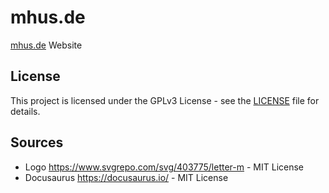 # mhus.de

[mhus.de](https://mhus.de) Website

## License

This project is licensed under the GPLv3 License - see the [LICENSE](LICENSE) file for details.

## Sources

- Logo https://www.svgrepo.com/svg/403775/letter-m - MIT License
- Docusaurus https://docusaurus.io/ - MIT License